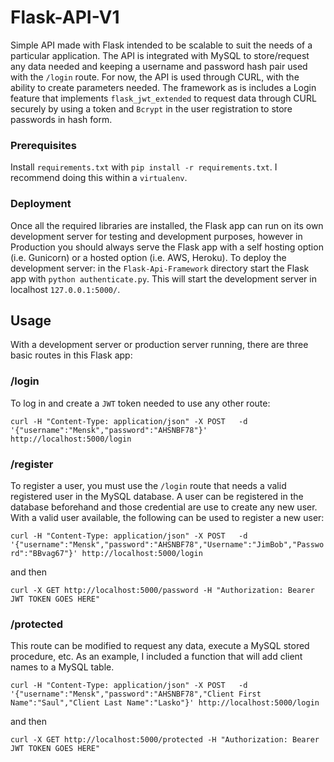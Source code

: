 # Flask-API-V1

Simple API made with Flask intended to be scalable to suit the needs of a particular application. The API is integrated with MySQL to store/request any data needed and keeping a username and password hash pair used with the `/login` route. For now, the API is used through CURL, with the ability to create parameters needed. The framework as is includes a Login feature that implements `flask_jwt_extended` to request data through CURL securely by using a token and `Bcrypt` in the user registration to store passwords in hash form.

### Prerequisites

Install `requirements.txt` with `pip install -r requirements.txt`. I recommend doing this within a `virtualenv`. 

### Deployment

Once all the required libraries are installed, the Flask app can run on its own development server for testing and development purposes, however in Production you should always serve the Flask app with a self hosting option (i.e. Gunicorn) or a hosted option (i.e. AWS, Heroku). To deploy the development server: in the `Flask-Api-Framework` directory start the Flask app with `python authenticate.py`. This will start the development server in localhost `127.0.0.1:5000/`.

## Usage

With a development server or production server running, there are three basic routes in this Flask app:

### /login

To log in and create a `JWT` token needed to use any other route:

`curl -H "Content-Type: application/json" -X POST   -d '{"username":"Mensk","password":"AHSNBF78"}' http://localhost:5000/login`

### /register

To register a user, you must use the `/login` route that needs a valid registered user in the MySQL database. A user can be registered in the database beforehand and those credential are use to create any new user. With a valid user available, the following can be used to register a new user:

`curl -H "Content-Type: application/json" -X POST   -d '{"username":"Mensk","password":"AHSNBF78","Username":"JimBob","Password":"BBvag67"}' http://localhost:5000/login`

and then

`curl -X GET http://localhost:5000/password -H "Authorization: Bearer JWT TOKEN GOES HERE"`

### /protected

This route can be modified to request any data, execute a MySQL stored procedure, etc. As an example, I included a function that will add client names to a MySQL table.

`curl -H "Content-Type: application/json" -X POST   -d '{"username":"Mensk","password":"AHSNBF78","Client First Name":"Saul","Client Last Name":"Lasko"}' http://localhost:5000/login`

and then

`curl -X GET http://localhost:5000/protected -H "Authorization: Bearer JWT TOKEN GOES HERE"`
